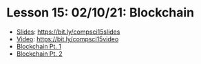 # Lesson 15: 02/10/21: Blockchain
* [Slides](https://bit.ly/compsci15lides): https://bit.ly/compsci15slides  
* [Video](https://bit.ly/compsci15video):  https://bit.ly/compsci15video
* [Blockchain Pt. 1](Blockchain%20Pt.%201)
* [Blockchain Pt. 2](Blockchain%20Pt.%202)